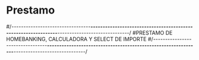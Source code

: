 # Prestamo 
#/*---_---_---_---_---_---_---_---_---_---_---__---_---_---_---_---_---_---_---_---_---_---_---_---_---_---_---_---_---_---_---_---__---_---_---_---_---_---_---_---_---_---_*/
#PRESTAMO DE HOMEBANKING, CALCULADORA Y SELECT DE IMPORTE
#/*---_---_---_---_---_---_---_---_---_---_---__---_---_---_---_---_---_---_---_---_---_---_---_---_---_---_---_---_---_---_---_---__---_---_---_---_---_---_---_---_---_---_*/

